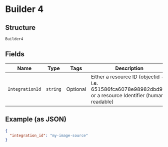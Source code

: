 
# Builder 4

## Structure

`Builder4`

## Fields

| Name | Type | Tags | Description |
|  --- | --- | --- | --- |
| `IntegrationId` | `string` | Optional | Either a resource ID (objectid - i.e. 651586fca6078e98982dbd90) or a resource Identifier (human-readable) |

## Example (as JSON)

```json
{
  "integration_id": "my-image-source"
}
```

